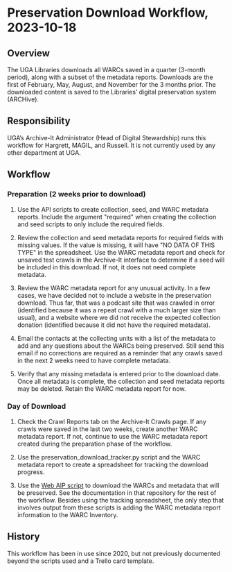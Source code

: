# Preservation Download Workflow, 2023-10-18

## Overview

The UGA Libraries downloads all WARCs saved in a quarter (3-month period), along with a subset of the metadata reports.
Downloads are the first of February, May, August, and November for the 3 months prior.
The downloaded content is saved to the Libraries’ digital preservation system (ARCHive).

## Responsibility

UGA’s Archive-It Administrator (Head of Digital Stewardship) runs this workflow for Hargrett, MAGIL, and Russell.
It is not currently used by any other department at UGA.

## Workflow

### Preparation (2 weeks prior to download)

1. Use the API scripts to create collection, seed, and WARC metadata reports.
   Include the argument "required" when creating the collection and seed scripts to only include the required fields.

 
2. Review the collection and seed metadata reports for required fields with missing values. 
   If the value is missing, it will have "NO DATA OF THIS TYPE" in the spreadsheet. 
   Use the WARC metadata report and check for unsaved test crawls in the Archive-It interface to determine if a seed will be included in this download. 
   If not, it does not need complete metadata. 

 
3. Review the WARC metadata report for any unusual activity. 
   In a few cases, we have decided not to include a website in the preservation download. 
   Thus far, that was a podcast site that was crawled in error (identified because it was a repeat crawl with a much larger size than usual), 
   and a website where we did not receive the expected collection donation (identified because it did not have the required metadata).


4. Email the contacts at the collecting units with a list of the metadata to add and any questions about the WARCs being preserved. 
   Still send this email if no corrections are required as a reminder that any crawls saved in the next 2 weeks need to have complete metadata.

 
5. Verify that any missing metadata is entered prior to the download date. 
   Once all metadata is complete, the collection and seed metadata reports may be deleted. 
   Retain the WARC metadata report for now.

### Day of Download

1. Check the Crawl Reports tab on the Archive-It Crawls page. 
   If any crawls were saved in the last two weeks, create another WARC metadata report. 
   If not, continue to use the WARC metadata report created during the preparation phase of the workflow.

 
2. Use the preservation_download_tracker.py script and the WARC metadata report to create a spreadsheet for tracking the download progress. 


3. Use the [Web AIP script](https://github.com/uga-libraries/web-aip) to download the WARCs and metadata that will be preserved. 
   See the documentation in that repository for the rest of the workflow. 
   Besides using the tracking spreadsheet, the only step that involves output from these scripts is adding the WARC metadata report information to the WARC Inventory.
   
## History

This workflow has been in use since 2020, but not previously documented beyond the scripts used and a Trello card template.